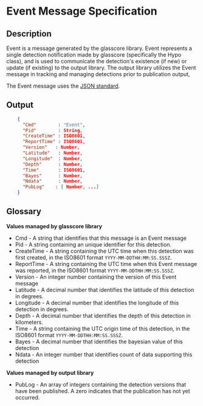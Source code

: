 # Event Message Specification

## Description

Event is a message generated by the glasscore library. Event represents a single
detection notification made by glasscore (specifically the Hypo class), and is
used to communicate the detection's existence (if new) or update (if existing)
to the output library.  The output library utilizes the Event message in tracking
and managing detections prior to publication output,

The Event message uses the [JSON standard](http://www.json.org).

## Output
```json
    {
      "Cmd"        : "Event",
      "Pid"        : String,
      "CreateTime" : ISO8601,
      "ReportTime" : ISO8601,
      "Version"   : Number,
      "Latitude"   : Number,
      "Longitude"  : Number,
      "Depth"      : Number,
      "Time"       : ISO8601,
      "Bayes"      : Number,
      "Ndata"      : Number,
      "PubLog"    : [ Number, ...]
    }
```

## Glossary

**Values managed by glasscore library**
* Cmd - A string that identifies that this message is an Event message
* Pid - A string containing an unique identifier for this detection.
* CreateTime - A string containing the UTC time when this detection was first
created, in the ISO8601 format `YYYY-MM-DDTHH:MM:SS.SSSZ`.
* ReportTime - A string containing the UTC time when this Event message was
reported, in the ISO8601 format `YYYY-MM-DDTHH:MM:SS.SSSZ`.
* Version - An integer number containing the version of this Event message
* Latitude - A decimal number that identifies the latitude of this detection in
degrees.
* Longitude - A decimal number that identifies the longitude of this detection
in degrees.
* Depth - A decimal number that identifies the depth of this detection in
kilometers.
* Time - A string containing the UTC origin time of this detection, in the
ISO8601 format `YYYY-MM-DDTHH:MM:SS.SSSZ`.
* Bayes - A decimal number that identifies the bayesian value of this detection
* Ndata - An integer number that identifies count of data supporting this
detection

**Values managed by output library**
* PubLog - An array of integers containing the detection versions that have
been published. A zero indicates that the publication has not yet occurred.
